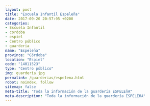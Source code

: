 ```yaml
---
layout: post
title: "Escuela Infantil Espeleña"
date: 2017-09-20 20:57:05 +0200
categories:
- Escuela Infantil
- cordoba
- espiel
- Centro público
- guarderia
name: "Espeleña"
province: "Córdoba"
location: "Espiel"
code: "14011523"
type: "Centro público"
img: guarderia.jpg
permalink: /guarderias/espelena.html
robot: noindex, follow
sitemap: false
meta-title: "Toda la información de la guardería ESPELEñA"
meta-description: "Toda la información de la guardería ESPELEñA"
---
```

